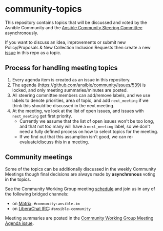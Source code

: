# community-topics

This repository contains topics that will be discussed and voted by the Asnible Community and the [Ansible Community Steering Committee](https://docs.ansible.com/ansible/devel/community/steering/community_steering_committee.html) asynchronously.

If you want to discuss an idea, improvements or submit new Policy/Proposals & New Collection Inclusion Requests then create a new [issue](https://github.com/ansible-community/community-topics/issues) in this repo as a topic.

## Process for handling meeting topics

1. Every agenda item is created as an issue in this repository.
2. The agenda (https://github.com/ansible/community/issues/539) is locked, and only meeting summaries/minutes are posted.
3. All steering committee members can add/remove labels, and we use labels to denote priorities, area of topic, and add `next_meeting` if we think this should be discussed in the next meeting.
4. At the meeting, we look at the list of open issues, and issues with `next_meeting` get first priority.
    * Currently we assume that the list of open issues won't be too long, and that not too many will have a `next_meeting` label, so we don't need a fully defined process on how to select topics for the meeting.
    * If we find out that this assumption isn't good, we can re-evaluate/discuss this in a meeting.

## Community meetings

Some of the topics can be additionally discussed in the weekly Community Meetings though final decisions are always made by **asynchronous** voting in the topics.

See the Community Working Group meeting [schedule](https://github.com/ansible/community/blob/main/meetings/README.md#wednesdays) and join us in any of the following bridged channels:
* on [Matrix](https://docs.ansible.com/ansible/latest/community/communication.html#ansible-community-on-matrix): `#community:ansible.im`
* on [LiberaChat IRC](https://docs.ansible.com/ansible/latest/community/communication.html#ansible-community-on-irc): `#ansible-community`

Meeting summaries are posted in the [Community Working Group Meeting Agenda issue](https://github.com/ansible/community/issues?q=is%3Aopen+label%3Ameeting_agenda+label%3Acommunity+).
